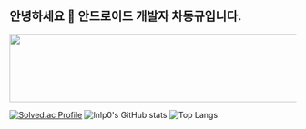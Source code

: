 ## 안녕하세요 👋 안드로이드 개발자 차동규입니다. 


<a href="https://github.com/devxb/gitanimals">
  <img
    src="https://render.gitanimals.org/lines/lnlp0"
    width="600"
    height="120"
  />
</a>

[![Solved.ac Profile](http://mazassumnida.wtf/api/v2/generate_badge?boj=lnlp)](https://solved.ac/lnlp/)
![lnlp0's GitHub stats](https://github-readme-stats.vercel.app/api?username=lnlp0&show_icons=true&theme=radical)
![Top Langs](https://github-readme-stats.vercel.app/api/top-langs/?username=lnlp0&layout=compact)

<!--
**lnlp0/lnlp0** is a ✨ _special_ ✨ repository because its `README.md` (this file) appears on your GitHub profile.

Here are some ideas to get you started:

- 🔭 I’m currently working on ...
- 🌱 I’m currently learning ...
- 👯 I’m looking to collaborate on ...
- 🤔 I’m looking for help with ...
- 💬 Ask me about ...
- 📫 How to reach me: ...
- 😄 Pronouns: ...
- ⚡ Fun fact: ...
-->
